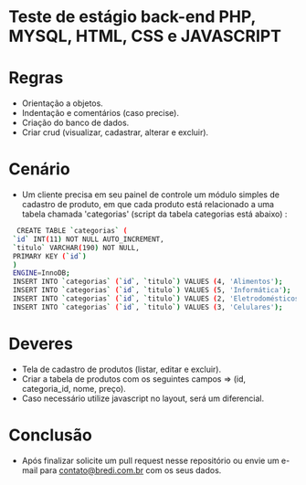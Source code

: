 # Teste de estágio back-end PHP, MYSQL, HTML, CSS e JAVASCRIPT

# Regras
 - Orientação a objetos.
 - Indentação e comentários (caso precise).
 - Criação do banco de dados.
 - Criar crud (visualizar, cadastrar, alterar e excluir).

# Cenário

 - Um cliente precisa em seu painel de controle um módulo simples de cadastro de produto, em que cada produto está relacionado a uma tabela chamada 'categorias' (script da tabela categorias está abaixo) :
 ```sh
   CREATE TABLE `categorias` (
  `id` INT(11) NOT NULL AUTO_INCREMENT,
  `titulo` VARCHAR(190) NOT NULL,
  PRIMARY KEY (`id`)
  )
  ENGINE=InnoDB;
  INSERT INTO `categorias` (`id`, `titulo`) VALUES (4, 'Alimentos');
  INSERT INTO `categorias` (`id`, `titulo`) VALUES (5, 'Informática');
  INSERT INTO `categorias` (`id`, `titulo`) VALUES (2, 'Eletrodomésticos');
  INSERT INTO `categorias` (`id`, `titulo`) VALUES (3, 'Celulares');
 ```


# Deveres
 - Tela de cadastro de produtos (listar, editar e excluir).
 - Criar a tabela de produtos com os seguintes campos => (id, categoria_id, nome, preço).
 - Caso necessário utilize javascript no layout, será um diferencial.

# Conclusão
- Após finalizar solicite um pull request nesse repositório ou envie um e-mail para contato@bredi.com.br com os seus dados.